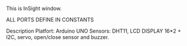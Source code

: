 This is InSight window.

ALL PORTS DEFINE IN CONSTANTS

Description
Platfort: Arduino UNO
Sensors: DHT11, LCD DISPLAY 16*2 + I2C, servo, open/close sensor and buzzer. 
